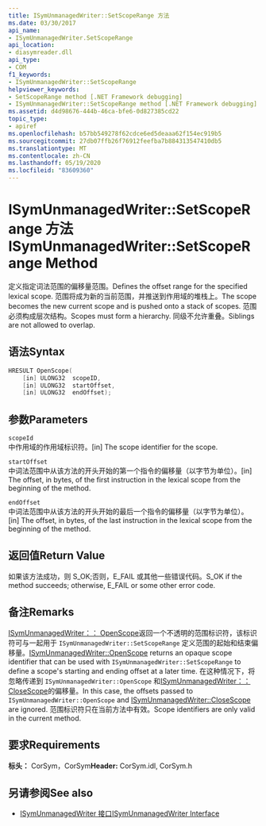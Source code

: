 ```yaml
---
title: ISymUnmanagedWriter::SetScopeRange 方法
ms.date: 03/30/2017
api_name:
- ISymUnmanagedWriter.SetScopeRange
api_location:
- diasymreader.dll
api_type:
- COM
f1_keywords:
- ISymUnmanagedWriter::SetScopeRange
helpviewer_keywords:
- SetScopeRange method [.NET Framework debugging]
- ISymUnmanagedWriter::SetScopeRange method [.NET Framework debugging]
ms.assetid: d4d98676-444b-46ca-bfe6-0d827385cd22
topic_type:
- apiref
ms.openlocfilehash: b57bb549278f62cdce6ed5deaaa62f154ec919b5
ms.sourcegitcommit: 27db07ffb26f76912feefba7b884313547410db5
ms.translationtype: MT
ms.contentlocale: zh-CN
ms.lasthandoff: 05/19/2020
ms.locfileid: "83609360"
---
```

# <a name="isymunmanagedwritersetscoperange-method"></a><span data-ttu-id="82804-102">ISymUnmanagedWriter::SetScopeRange 方法</span><span class="sxs-lookup"><span data-stu-id="82804-102">ISymUnmanagedWriter::SetScopeRange Method</span></span>
<span data-ttu-id="82804-103">定义指定词法范围的偏移量范围。</span><span class="sxs-lookup"><span data-stu-id="82804-103">Defines the offset range for the specified lexical scope.</span></span> <span data-ttu-id="82804-104">范围将成为新的当前范围，并推送到作用域的堆栈上。</span><span class="sxs-lookup"><span data-stu-id="82804-104">The scope becomes the new current scope and is pushed onto a stack of scopes.</span></span> <span data-ttu-id="82804-105">范围必须构成层次结构。</span><span class="sxs-lookup"><span data-stu-id="82804-105">Scopes must form a hierarchy.</span></span> <span data-ttu-id="82804-106">同级不允许重叠。</span><span class="sxs-lookup"><span data-stu-id="82804-106">Siblings are not allowed to overlap.</span></span>  
  
## <a name="syntax"></a><span data-ttu-id="82804-107">语法</span><span class="sxs-lookup"><span data-stu-id="82804-107">Syntax</span></span>  
  
```cpp  
HRESULT OpenScope(  
    [in] ULONG32  scopeID,  
    [in] ULONG32  startOffset,  
    [in] ULONG32  endOffset);  
```  
  
## <a name="parameters"></a><span data-ttu-id="82804-108">参数</span><span class="sxs-lookup"><span data-stu-id="82804-108">Parameters</span></span>  
 `scopeId`  
 <span data-ttu-id="82804-109">中作用域的作用域标识符。</span><span class="sxs-lookup"><span data-stu-id="82804-109">[in] The scope identifier for the scope.</span></span>  
  
 `startOffset`  
 <span data-ttu-id="82804-110">中词法范围中从该方法的开头开始的第一个指令的偏移量（以字节为单位）。</span><span class="sxs-lookup"><span data-stu-id="82804-110">[in] The offset, in bytes, of the first instruction in the lexical scope from the beginning of the method.</span></span>  
  
 `endOffset`  
 <span data-ttu-id="82804-111">中词法范围中从该方法的开头开始的最后一个指令的偏移量（以字节为单位）。</span><span class="sxs-lookup"><span data-stu-id="82804-111">[in] The offset, in bytes, of the last instruction in the lexical scope from the beginning of the method.</span></span>  
  
## <a name="return-value"></a><span data-ttu-id="82804-112">返回值</span><span class="sxs-lookup"><span data-stu-id="82804-112">Return Value</span></span>  
 <span data-ttu-id="82804-113">如果该方法成功，则 S_OK;否则，E_FAIL 或其他一些错误代码。</span><span class="sxs-lookup"><span data-stu-id="82804-113">S_OK if the method succeeds; otherwise, E_FAIL or some other error code.</span></span>  
  
## <a name="remarks"></a><span data-ttu-id="82804-114">备注</span><span class="sxs-lookup"><span data-stu-id="82804-114">Remarks</span></span>  
 <span data-ttu-id="82804-115">[ISymUnmanagedWriter：： OpenScope](../../../../docs/framework/unmanaged-api/diagnostics/isymunmanagedwriter-openscope-method.md)返回一个不透明的范围标识符，该标识符可与一起用于 `ISymUnmanagedWriter::SetScopeRange` 定义范围的起始和结束偏移量。</span><span class="sxs-lookup"><span data-stu-id="82804-115">[ISymUnmanagedWriter::OpenScope](../../../../docs/framework/unmanaged-api/diagnostics/isymunmanagedwriter-openscope-method.md) returns an opaque scope identifier that can be used with `ISymUnmanagedWriter::SetScopeRange` to define a scope's starting and ending offset at a later time.</span></span> <span data-ttu-id="82804-116">在这种情况下，将忽略传递到 `ISymUnmanagedWriter::OpenScope` 和[ISymUnmanagedWriter：： CloseScope](isymunmanagedwriter-closescope-method.md)的偏移量。</span><span class="sxs-lookup"><span data-stu-id="82804-116">In this case, the offsets passed to `ISymUnmanagedWriter::OpenScope` and [ISymUnmanagedWriter::CloseScope](isymunmanagedwriter-closescope-method.md) are ignored.</span></span> <span data-ttu-id="82804-117">范围标识符只在当前方法中有效。</span><span class="sxs-lookup"><span data-stu-id="82804-117">Scope identifiers are only valid in the current method.</span></span>  
  
## <a name="requirements"></a><span data-ttu-id="82804-118">要求</span><span class="sxs-lookup"><span data-stu-id="82804-118">Requirements</span></span>  
 <span data-ttu-id="82804-119">**标头：** CorSym，CorSym</span><span class="sxs-lookup"><span data-stu-id="82804-119">**Header:** CorSym.idl, CorSym.h</span></span>  
  
## <a name="see-also"></a><span data-ttu-id="82804-120">另请参阅</span><span class="sxs-lookup"><span data-stu-id="82804-120">See also</span></span>

- [<span data-ttu-id="82804-121">ISymUnmanagedWriter 接口</span><span class="sxs-lookup"><span data-stu-id="82804-121">ISymUnmanagedWriter Interface</span></span>](isymunmanagedwriter-interface.md)
